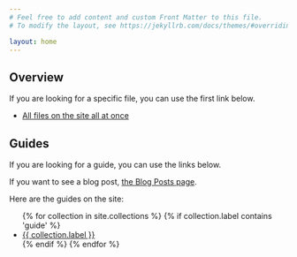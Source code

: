 ```yaml
---
# Feel free to add content and custom Front Matter to this file.
# To modify the layout, see https://jekyllrb.com/docs/themes/#overriding-theme-defaults

layout: home
---
```


## Overview

If you are looking for a specific file, you can use the first link below.

- [All files on the site all at once](everything.html)

## Guides

If you are looking for a guide, you can use the links below.

If you want to see a blog post, [the Blog Posts page](posts-only.html).

Here are the guides on the site:

<section><ul>
{% for collection in site.collections %}
    {% if collection.label contains 'guide' %}
<li><a href="{{ collection.label }}">
    {{ collection.label }}</a></li>
    {% endif %}
{% endfor %}
</ul></section>
